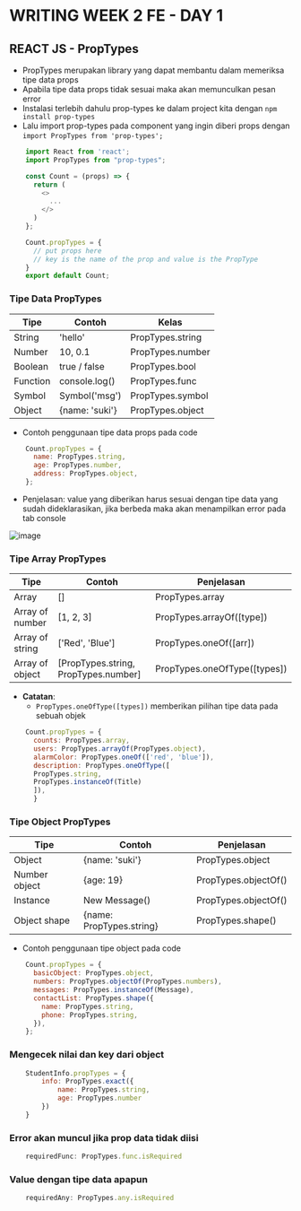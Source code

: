 # WRITING WEEK 2 FE - DAY 1
## REACT JS - PropTypes
- PropTypes merupakan library yang dapat membantu dalam memeriksa tipe data props
- Apabila tipe data props tidak sesuai maka akan memunculkan pesan error
- Instalasi terlebih dahulu prop-types ke dalam project kita dengan `npm install prop-types`
- Lalu import prop-types pada component yang ingin diberi props dengan `import PropTypes from 'prop-types';`
```js
    import React from 'react';
    import PropTypes from "prop-types";

    const Count = (props) => {
      return (
        <>
          ...
        </>
      )
    };

    Count.propTypes = {
      // put props here
      // key is the name of the prop and value is the PropType
    }
    export default Count;
```

### Tipe Data PropTypes
| Tipe     | Contoh        | Kelas            |
| -------- | ------------- | ---------------- |
| String   | 'hello'       | PropTypes.string |
| Number   | 10, 0.1       | PropTypes.number |
| Boolean  | true / false  | PropTypes.bool   |
| Function | console.log() | PropTypes.func   |
| Symbol   | Symbol('msg') | PropTypes.symbol |
| Object   | {name: 'suki'} | PropTypes.object |
- Contoh penggunaan tipe data props pada code
```js
    Count.propTypes = {
      name: PropTypes.string,
      age: PropTypes.number,
      address: PropTypes.object,
    };
```
- Penjelasan: value yang diberikan harus sesuai dengan tipe data yang sudah dideklarasikan, jika berbeda maka akan menampilkan error pada tab console


![image](https://user-images.githubusercontent.com/85722923/200202104-ee65c2af-72de-4a9c-976e-385f0ab85116.png)

### Tipe Array PropTypes
| Tipe            | Contoh                               | Penjelasan                   |
| --------------  | ------------------------------------ | ---------------------------- |
| Array           | []                                   | PropTypes.array              |
| Array of number | [1, 2, 3]                            | PropTypes.arrayOf([type])    |
| Array of string | ['Red', 'Blue']                      | PropTypes.oneOf([arr])       |
| Array of object | [PropTypes.string, PropTypes.number] | PropTypes.oneOfType([types]) |
- **Catatan**:
    - `PropTypes.oneOfType([types])` memberikan pilihan tipe data pada sebuah objek
```js
    Count.propTypes = {
      counts: PropTypes.array,
      users: PropTypes.arrayOf(PropTypes.object),
      alarmColor: PropTypes.oneOf(['red', 'blue']),
      description: PropTypes.oneOfType([
      PropTypes.string,
      PropTypes.instanceOf(Title)
      ]),
      }
```

### Tipe Object PropTypes
| Tipe          | Contoh                   | Penjelasan           |
| ------------- | ------------------------ | -------------------- |
| Object        | {name: 'suki'}           | PropTypes.object     |
| Number object | {age: 19}                | PropTypes.objectOf() |
| Instance      | New Message()            | PropTypes.objectOf() |
| Object shape  | {name: PropTypes.string} | PropTypes.shape()    |
- Contoh penggunaan tipe object pada code
```js
    Count.propTypes = {
      basicObject: PropTypes.object,
      numbers: PropTypes.objectOf(PropTypes.numbers),
      messages: PropTypes.instanceOf(Message),
      contactList: PropTypes.shape({
        name: PropTypes.string,
        phone: PropTypes.string,
      }),
    };
```

### Mengecek nilai dan key dari object
```js
    StudentInfo.propTypes = {
        info: PropTypes.exact({
            name: PropTypes.string,
            age: PropTypes.number
        })
    }
```

### Error akan muncul jika prop data tidak diisi
```js
    requiredFunc: PropTypes.func.isRequired
```

### Value dengan tipe data apapun
```js
    requiredAny: PropTypes.any.isRequired
```
